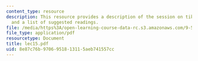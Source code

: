 ```yaml
---
content_type: resource
description: This resource provides a description of the session on tikhonov regularization
  and a list of suggested readings.
file: /media/https%3A/open-learning-course-data-rc.s3.amazonaws.com/9-520-statistical-learning-theory-and-applications-spring-2006/8e87c76b9706951813115aeb741557cc_lec15.pdf
file_type: application/pdf
resourcetype: Document
title: lec15.pdf
uid: 8e87c76b-9706-9518-1311-5aeb741557cc
---
```

